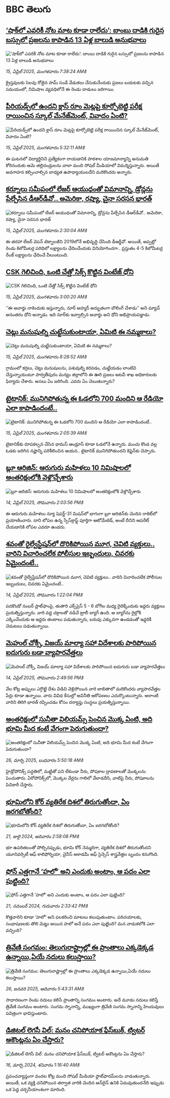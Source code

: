 # BBC తెలుగు## [‘షాక్‌లో ఎవరికీ నోట మాట కూడా రాలేదు’: బాంబు దాడికి గురైన బస్సులో ప్రజలను కాపాడిన 13 ఏళ్ల బాలుడి అనుభవాలు ](https://www.bbc.com/telugu/articles/cvg7plwe5n8o?at_campaign=githubrss)![‘షాక్‌లో ఎవరికీ నోట మాట కూడా రాలేదు’: బాంబు దాడికి గురైన బస్సులో ప్రజలను కాపాడిన 13 ఏళ్ల బాలుడి అనుభవాలు ](https://ichef.bbci.co.uk/ace/standard/240/cpsprodpb/501c/live/33f998e0-19c6-11f0-8a1e-3ff815141b98.jpg)_15, ఏప్రిల్ 2025, మంగళవారం 7:38:24 AMకి_క్రైస్తవులకు సెలవు రోజైన  పామ్ సండే వేడుకలు చేసుకునేందుకు ప్రజలు బయటకు వచ్చిన సమయంలో, నిమిషాల వ్యవధిలోనే ఈ రెండు దాడులు జరిగాయి.## [పీరియడ్స్‌లో ఉందని క్లాస్ రూం మెట్లపై కూర్చోబెట్టి పరీక్ష రాయించిన స్కూల్ మేనేజ్‌మెంట్, వివాదం ఏంటి?  ](https://www.bbc.com/telugu/articles/ckge3zlnjn0o?at_campaign=githubrss)![పీరియడ్స్‌లో ఉందని క్లాస్ రూం మెట్లపై కూర్చోబెట్టి పరీక్ష రాయించిన స్కూల్ మేనేజ్‌మెంట్, వివాదం ఏంటి?  ](https://ichef.bbci.co.uk/ace/standard/240/cpsprodpb/245f/live/6d39a7f0-182f-11f0-b1b3-7358f8d35a35.jpg)_15, ఏప్రిల్ 2025, మంగళవారం 5:32:11 AMకి_ఈ ఘటనలో విద్యార్థినిని ప్రత్యేకంగా రాయడానికి పాఠశాల యాజమాన్యాన్ని అనుమతి కోరినందుకు ఆమె తల్లిదండ్రులను చాలా మంది సోషల్ మీడియాలో విమర్శిస్తున్నారు. అయితే అవగాహన కల్పించాల్సిన బాధ్యత ఉపాధ్యాయులదేని మరికొందరు అన్నారు.## [కర్నూలు సమీపంలో లేజర్ ఆయుధంతో విమానాన్ని, డ్రోన్లను పేల్చేసిన డీఆర్‌డీవో.. అమెరికా, రష్యా, చైనా సరసన భారత్](https://www.bbc.com/telugu/articles/c4g367423l9o?at_campaign=githubrss)![కర్నూలు సమీపంలో లేజర్ ఆయుధంతో విమానాన్ని, డ్రోన్లను పేల్చేసిన డీఆర్‌డీవో.. అమెరికా, రష్యా, చైనా సరసన భారత్](https://ichef.bbci.co.uk/ace/standard/240/cpsprodpb/0c83/live/820c9e90-19dc-11f0-ac21-23020a0fbda6.png)_15, ఏప్రిల్ 2025, మంగళవారం 2:30:04 AMకి_ఈ తరహా లేజర్ వెపన్ టెక్నాలజీని 2019లోనే అభివృద్ధి చేసింది డీఆర్డీవో. అయితే, అప్పట్లో రెండు కిలోమీటర్ల పరిధిలో లక్ష్యాలను ఛేదించేందుకు వినియోగించగా.. ప్రస్తుతం 4-5 కిలోమీటర్ల రేంజ్ లక్ష్యాలను ఛేదించే వీలుంటుంది.## [CSK గెలిచింది, ఒంటి చేత్తో సిక్స్ కొట్టిన వింటేజ్ ధోని](https://www.bbc.com/telugu/articles/c0jz9e6x8j5o?at_campaign=githubrss)![CSK గెలిచింది, ఒంటి చేత్తో సిక్స్ కొట్టిన వింటేజ్ ధోని](https://ichef.bbci.co.uk/ace/standard/240/cpsprodpb/9d04/live/745f02c0-19a4-11f0-b83f-83e637c1076f.jpg)_15, ఏప్రిల్ 2025, మంగళవారం 3:00:20 AMకి_‘‘ఈ అవార్డు నాకెందుకు ఇస్తున్నారు, నూర్ అహ్మద్ అద్భుతంగా బౌలింగ్ చేశాడు’’ అని మ్యాచ్ అనంతరం ధోని అన్నాడు. ఇది నూర్‌కు ఇవ్వాల్సిన అవార్డు అని ధోని అభిప్రాయపడ్డాడు.## [చెట్లు మనుషుల్ని చుట్టేసుకుంటాయా, ఏమిటి ఈ నమ్మకాలు? ](https://www.bbc.com/telugu/articles/cp8v96gdm5zo?at_campaign=githubrss)![చెట్లు మనుషుల్ని చుట్టేసుకుంటాయా, ఏమిటి ఈ నమ్మకాలు? ](https://ichef.bbci.co.uk/ace/standard/240/cpsprodpb/aaef/live/caf202d0-19d2-11f0-a455-cf1d5f751d2f.jpg)_15, ఏప్రిల్ 2025, మంగళవారం 8:28:52 AMకి_గ్రామంలో కర్రలు, చెట్లు మనుషులను, పశువుల్ని కరవడం, చుట్టేయడం లాంటివి చేస్తున్నాయంటూ పార్వతీపురం మన్యం జిల్లాలోని ఈ ఊరి ప్రజలు అటవీ శాఖ అధికారులకు ఫిర్యాదు చేశారు. అసలు ఏం జరిగింది. ఎవరు ఏం చెబుతున్నారు?## [టైటానిక్: మునిగిపోతున్న ఈ ఓడలోని 700 మందిని ఆ రేడియో ఎలా కాపాడిందంటే..](https://www.bbc.com/telugu/articles/ckgxdl8lg8po?at_campaign=githubrss)![టైటానిక్: మునిగిపోతున్న ఈ ఓడలోని 700 మందిని ఆ రేడియో ఎలా కాపాడిందంటే..](https://ichef.bbci.co.uk/ace/standard/240/cpsprodpb/8cc5/live/84280320-199d-11f0-9e1d-012240b8a353.jpg)_15, ఏప్రిల్ 2025, మంగళవారం 2:05:39 AMకి_టైటానిక్‌కు రూపకల్పన చేసిన థామస్ ఆండ్రూస్ కూడా ఓడలోనే ఉన్నారు. మంచు కొండ వల్ల ఓడకు జరిగిన నష్టాన్ని పరిశీలించిన ఆయన.. టైటానిక్ మునిగిపోతుందని కెప్టెన్‌కు చెప్పారు.## [బ్లూ ఆరిజిన్: ఆరుగురు మహిళలు 10  నిమిషాలలో అంతరిక్షంలోకి వెళ్లొచ్చేశారు](https://www.bbc.com/telugu/articles/c9qwx5nxz4jo?at_campaign=githubrss)![బ్లూ ఆరిజిన్: ఆరుగురు మహిళలు 10  నిమిషాలలో అంతరిక్షంలోకి వెళ్లొచ్చేశారు](https://ichef.bbci.co.uk/ace/standard/240/cpsprodpb/f5ca/live/446f9900-1939-11f0-8cf4-4b4e0621abf0.png)_14, ఏప్రిల్ 2025, సోమవారం 2:03:56 PMకి_ఈ ఆరుగురు మహిళలు న్యూ షెపర్డ్-31 మిషన్‌లో భాగంగా బ్లూ ఆరిజిన్‌కు చెందిన రాకెట్‌లో ప్రయాణించారు. దాని లోపల ఉన్న స్పేస్‌క్రాఫ్ట్ పూర్తిగా ఆటోమేటెడ్, అంటే దీనిని ఆపరేట్ చేయడానికి లోపల ఎవరూ ఉండరు.## [శవంతో రైల్వేస్టేషన్‌లో దొరికిపోయిన మూగ, చెవిటి వ్యక్తులు.. వారిని విచారించలేక పోలీసుల ఇబ్బందులు, చివరకు ఏమైందంటే..](https://www.bbc.com/telugu/articles/ckg2jx771zdo?at_campaign=githubrss)![శవంతో రైల్వేస్టేషన్‌లో దొరికిపోయిన మూగ, చెవిటి వ్యక్తులు.. వారిని విచారించలేక పోలీసుల ఇబ్బందులు, చివరకు ఏమైందంటే..](https://ichef.bbci.co.uk/ace/standard/240/cpsprodpb/5659/live/41dabe50-192e-11f0-b1b3-7358f8d35a35.jpg)_14, ఏప్రిల్ 2025, సోమవారం 1:22:04 PMకి_పదకొండో నంబర్ ప్లాట్‌ఫాంపై, తుతారి ఎక్స్‌ప్రెస్ 5 - 6 బోగీల మధ్య రైలెక్కేందుకు ఇద్దరు వ్యక్తులు ప్రయత్నిస్తున్నారు. వారి వద్ద చక్రాలతో నడిచే ట్రాలీ బ్యాగ్ ఉంది. ఆ బ్యాగ్‌ను రైల్లోకి ఎక్కించేందుకు ఆ ఇద్దరు తంటాలు పడుతున్నారు, బరువు ఎక్కువగా ఉండడంతో ఇద్దరికీ చెమటలు పడుతున్నాయి.## [మెహుల్ చోక్సీ, విజయ్ మాల్యా సహా విదేశాలకు పారిపోయిన ఐదుగురు బడా వ్యాపారవేత్తలు](https://www.bbc.com/telugu/articles/c5yg2reempko?at_campaign=githubrss)![మెహుల్ చోక్సీ, విజయ్ మాల్యా సహా విదేశాలకు పారిపోయిన ఐదుగురు బడా వ్యాపారవేత్తలు](https://ichef.bbci.co.uk/ace/standard/240/cpsprodpb/7b67/live/6e3092c0-193a-11f0-871a-793bdf917663.jpg)_14, ఏప్రిల్ 2025, సోమవారం 2:49:56 PMకి_వేల కోట్ల అప్పులు ఎగ్గొట్టి దేశం విడిచి వెళ్లిపోయిన వారి జాబితాలో మరికొందరు వ్యాపారవేత్తల పేర్లు కూడా ఉన్నాయి. వారు వివిధ కేసుల్లో అవినీతి ఆరోపణలు ఎదుర్కొంటున్నారు. అలాంటి వారిని తిరిగి భారత్ రప్పించడం కోసం దర్యాప్తు సంస్థలు ప్రయత్నిస్తున్నాయి.## [అంతరిక్షంలో సునీతా విలియమ్స్ పెంచిన మొక్క ఏంటి, అది భూమి మీద కంటే వేగంగా పెరుగుతుందా?](https://www.bbc.com/telugu/articles/c1mn43gmj39o?at_campaign=githubrss)![అంతరిక్షంలో సునీతా విలియమ్స్ పెంచిన మొక్క ఏంటి, అది భూమి మీద కంటే వేగంగా పెరుగుతుందా?](https://ichef.bbci.co.uk/ace/standard/240/cpsprodpb/931a/live/71e4f570-0966-11f0-94d4-6f954f5dcfa3.jpg)_26, మార్చి 2025, బుధవారం 5:50:18 AMకి_హైడ్రోపోనిక్స్‌ పద్ధతిలో, మట్టితో పని లేకుండా నీరు, పోషకాల ద్రావణాలతో మొక్కలను పెంచుతారు. ఏరోపోనిక్స్‌లో, మొక్కల వేర్లను గాలిలో వేలాడదీసి, వాటిపై నీరు, పోషకాలను పిచికారీ చేస్తారు.## [భూమిలోని కోర్ వ్యతిరేక దిశలో తిరుగుతోందా, ఏం జరగబోతోంది?](https://www.bbc.com/telugu/articles/crgr7rnd7g4o?at_campaign=githubrss)![భూమిలోని కోర్ వ్యతిరేక దిశలో తిరుగుతోందా, ఏం జరగబోతోంది?](https://ichef.bbci.co.uk/ace/standard/240/cpsprodpb/cc28/live/4457bc00-3ec3-11ef-b2f4-77406157b906.jpg)_21, జులై 2024, ఆదివారం 2:58:08 PMకి_భూ ఉపరితలంతో పోల్చినప్పుడు, భూమి కోర్ నెమ్మదిగా, వ్యతిరేక దిశలో తిరుగుతోందని యూనివర్సిటీ ఆఫ్ కాలిఫోర్నియా, చైనీస్ అకాడమీ ఆఫ్ సైన్సెస్‌ శాస్త్రవేత్తల బృందం కనుగొంది.## [ఫోన్ ఎత్తగానే ‘హలో’ అని ఎందుకు అంటాం, ఆ పదం ఎలా పుట్టింది?](https://www.bbc.com/telugu/articles/cgj7x7gdjq4o?at_campaign=githubrss)![ఫోన్ ఎత్తగానే ‘హలో’ అని ఎందుకు అంటాం, ఆ పదం ఎలా పుట్టింది?](https://ichef.bbci.co.uk/ace/standard/240/cpsprodpb/0618/live/7a20ebb0-a807-11ef-b21e-5359bd56d02f.jpg)_21, నవంబర్ 2024, గురువారం 2:33:42 PMకి_కొత్తవారిని కూడా ‘హలో’ అని పలకరించి మాటలు కలుపుతుంటాం.  పరిచయాలకు, సంభాషణలకు తొలి మెట్టు అయిన హలో అనే పదం ఎలా పుట్టింది? మన వాడుకలోకి ఎలా వచ్చింది?## [త్రివేణి సంగమం: తెలుగురాష్ట్రాల్లో ఈ ప్రాంతాలు ఎక్కడెక్కడ ఉన్నాయి,ఏయే నదులు కలుస్తాయి? ](https://www.bbc.com/telugu/articles/cz7elrr17jeo?at_campaign=githubrss)![త్రివేణి సంగమం: తెలుగురాష్ట్రాల్లో ఈ ప్రాంతాలు ఎక్కడెక్కడ ఉన్నాయి,ఏయే నదులు కలుస్తాయి? ](https://ichef.bbci.co.uk/ace/standard/240/cpsprodpb/9dad/live/7f50e780-da42-11ef-a37f-eba91255dc3d.jpg)_26, జనవరి 2025, ఆదివారం 5:43:31 AMకి_సాధారణంగా రెండు నదులు కలిసే ప్రాంతాన్ని సంగమం అంటారు. అదే మూడు నదులు కలిస్తే త్రివేణి సంగమం అంటారు. సంగమ స్నానాన్ని, ముఖ్యంగా త్రివేణి సంగమ స్నానాన్ని హిందువులు పవిత్రంగా భావిస్తుంటారు.## [డిజిటల్ లెగసీ విల్: మనం చనిపోయాక ఫేస్‌బుక్, ట్విటర్‌ అకౌంట్లను ఏం చేస్తారు?](https://www.bbc.com/telugu/articles/cx0zl1qeyq2o?at_campaign=githubrss)![డిజిటల్ లెగసీ విల్: మనం చనిపోయాక ఫేస్‌బుక్, ట్విటర్‌ అకౌంట్లను ఏం చేస్తారు?](https://ichef.bbci.co.uk/ace/standard/240/cpsprodpb/bea2/live/2323ffd0-e2d4-11ee-9410-0f893255c2a0.jpg)_16, మార్చి 2024, శనివారం 1:16:40 AMకి_ప్రపంచవ్యాప్తంగా వందల కోట్ల మంది సోషల్ మీడియా ఫ్లాట్‌ఫారమ్‌లను వాడుతున్నారు. అయితే, ఒక వ్యక్తి చనిపోయిన తర్వాత వారికి చెందిన ఆన్‌లైన్ ఉనికి ఏమవుతుందనేది ఇప్పుడు ఒక పెద్ద చర్చనీయాంశంగా మారింది.